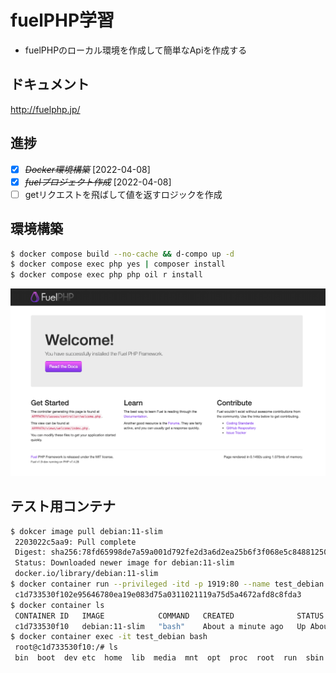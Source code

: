 # fuelPHP学習

* fuelPHPのローカル環境を作成して簡単なApiを作成する

## ドキュメント

http://fuelphp.jp/

## 進捗

* [X] ~~*Docker環境構築*~~ [2022-04-08]
* [X] ~~*fuelプロジェクト作成*~~ [2022-04-08]
* [ ] getリクエストを飛ばして値を返すロジックを作成

## 環境構築

```sh
$ docker compose build --no-cache && d-compo up -d
$ docker compose exec php yes | composer install
$ docker compose exec php php oil r install
```

![](./images/fuel_top.png)

## テスト用コンテナ

```sh
$ dokcer image pull debian:11-slim
 2203022c5aa9: Pull complete 
 Digest: sha256:78fd65998de7a59a001d792fe2d3a6d2ea25b6f3f068e5c84881250373577414
 Status: Downloaded newer image for debian:11-slim
 docker.io/library/debian:11-slim
$ docker container run --privileged -itd -p 1919:80 --name test_debian --init debian:11-slim
 c1d733530f102e95646780ea19e083d75a0311021119a75d5a4672afd8c8fda3
$ docker container ls
 CONTAINER ID   IMAGE            COMMAND   CREATED              STATUS              PORTS                  NAMES
 c1d733530f10   debian:11-slim   "bash"    About a minute ago   Up About a minute   0.0.0.0:1919->80/tcp   test_debian
$ docker container exec -it test_debian bash
 root@c1d733530f10:/# ls
 bin  boot  dev	etc  home  lib	media  mnt  opt  proc  root  run  sbin	srv  sys  tmp  usr  var
```